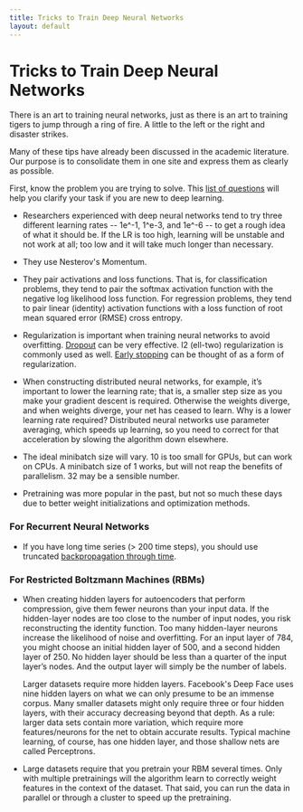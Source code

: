 ```yaml
---
title: Tricks to Train Deep Neural Networks
layout: default
---
```


# Tricks to Train Deep Neural Networks

There is an art to training neural networks, just as there is an art to training tigers to jump through a ring of fire. A little to the left or the right and disaster strikes.

Many of these tips have already been discussed in the academic literature. Our purpose is to consolidate them in one site and express them as clearly as possible. 

First, know the problem you are trying to solve. This [list of questions](http://deeplearning4j.org/questions.html) will help you clarify your task if you are new to deep learning. 

* Researchers experienced with deep neural networks tend to try three different learning rates -- 1e^-1, 1^e-3, and 1e^-6 -- to get a rough idea of what it should be. If the LR is too high, learning will be unstable and not work at all; too low and it will take much longer than necessary.

* They use Nesterov's Momentum.

* They pair activations and loss functions. That is, for classification problems, they tend to pair the softmax activation function with the negative log likelihood loss function. For regression problems, they tend to pair linear (identity) activation functions with a loss function of root mean squared error (RMSE) cross entropy.

* Regularization is important when training neural networks to avoid overfitting. [Dropout](../glossary.html#dropout) can be very effective. l2 (ell-two) regularization is commonly used as well. [Early stopping](../earlystopping.html) can be thought of as a form of regularization. 

* When constructing distributed neural networks, for example, it’s important to lower the learning rate; that is, a smaller step size as you make your gradient descent is required. Otherwise the weights diverge, and when weights diverge, your net has ceased to learn. Why is a lower learning rate required? Distributed neural networks use parameter averaging, which speeds up learning, so you need to correct for that acceleration by slowing the algorithm down elsewhere.

* The ideal minibatch size will vary. 10 is too small for GPUs, but can work on CPUs. A minibatch size of 1 works, but will not reap the benefits of parallelism. 32 may be a sensible number. 

* Pretraining was more popular in the past, but not so much these days due to better weight initializations and optimization methods.
 
### For Recurrent Neural Networks

* If you have long time series (> 200 time steps), you should use truncated [backpropagation through time](../glossary.html#backprop).

### For Restricted Boltzmann Machines (RBMs)

* When creating hidden layers for autoencoders that perform compression, give them fewer neurons than your input data. If the hidden-layer nodes are too close to the number of input nodes, you risk reconstructing the identity function. Too many hidden-layer neurons increase the likelihood of noise and overfitting. For an input layer of 784, you might choose an initial hidden layer of 500, and a second hidden layer of 250. No hidden layer should be less than a quarter of the input layer’s nodes. And the output layer will simply be the number of labels. 

  Larger datasets require more hidden layers. Facebook's Deep Face uses nine hidden layers on what we can only presume to be an immense corpus. Many smaller datasets might only require three or four hidden layers, with their accuracy decreasing beyond that depth. As a rule: larger data sets contain more variation, which require more features/neurons for the net to obtain accurate results. Typical machine learning, of course, has one hidden layer, and those shallow nets are called Perceptrons. 

* Large datasets require that you pretrain your RBM several times. Only with multiple pretrainings will the algorithm learn to correctly weight features in the context of the dataset. That said, you can run the data in parallel or through a cluster to speed up the pretraining. 
